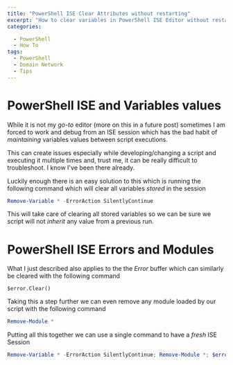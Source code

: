 ```yaml
---
title: "PowerShell ISE Clear Attributes without restarting"
excerpt: "How to clear variables in PowerShell ISE Editor without restarting the session"
categories:

  - PowerShell
  - How To
tags:
  - PowerShell
  - Domain Network
  - Tips
---
```


# PowerShell ISE and Variables values

While it is not my *go-to* editor (more on this in a future post) sometimes I am forced to work and debug from an ISE session which has the bad habit of *maintaining* variables values between script executions. 

This can create issues especially while developing/changing a script and executing it multiple times and, trust me, it can be really difficult to troubleshoot. I know I've been there already. 



Luckily enough there is an easy solution to this which is running the following command which will clear all variables *stored* in the session



```powershell
Remove-Variable * -ErrorAction SilentlyContinue
```

This will take care of clearing all stored variables so we can be sure we script will not *inherit* any value from a previous run.

# PowerShell ISE Errors and Modules

What I just described also applies to the the *Error* buffer which can similarly be cleared with the following command

```powers
$error.Clear()
```

Taking this a step further we can even remove any module loaded by our script with the following command

```powershell
Remove-Module *
```

Putting all this together we can use a single command to have a *fresh* ISE Session

```powershell
Remove-Variable * -ErrorAction SilentlyContinue; Remove-Module *; $error.Clear();
```

